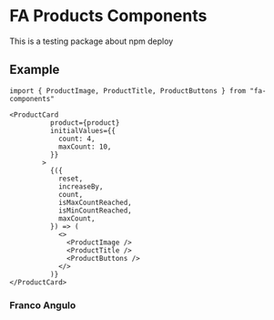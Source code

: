 # FA Products Components

This is a testing package about npm deploy

## Example

```
import { ProductImage, ProductTitle, ProductButtons } from "fa-components"
```

```
<ProductCard
          product={product}
          initialValues={{
            count: 4,
            maxCount: 10,
          }}
        >
          {({
            reset,
            increaseBy,
            count,
            isMaxCountReached,
            isMinCountReached,
            maxCount,
          }) => (
            <>
              <ProductImage />
              <ProductTitle />
              <ProductButtons />
            </>
          )}
</ProductCard>

```

### Franco Angulo
